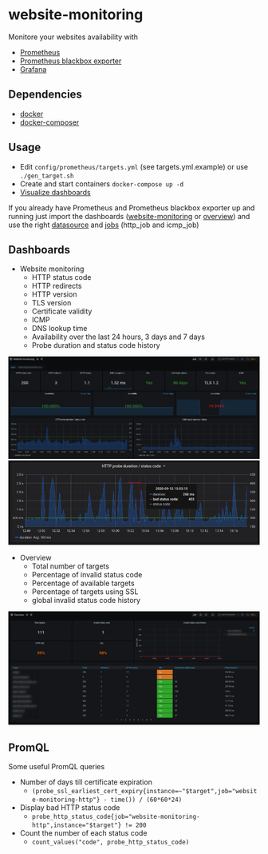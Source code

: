 # website-monitoring

Monitore your websites availability with
* [Prometheus](https://github.com/prometheus/prometheus)
* [Prometheus blackbox exporter](https://github.com/prometheus/blackbox_exporter)
* [Grafana](https://github.com/grafana/grafana)

## Dependencies

* [docker](https://docs.docker.com/install/)
* [docker-composer](https://docs.docker.com/compose/install/)

## Usage

* Edit `config/prometheus/targets.yml` (see targets.yml.example) or use `./gen_target.sh`
* Create and start containers `docker-compose up -d`
* [Visualize dashboards](http://localhost:3000/)

If you already have Prometheus and Prometheus blackbox exporter up and running just import the dashboards ([website-monitoring](website-monitoring.json) or [overview](overview.json)) and use the right [datasource](screenshots/import.png) and [jobs](screenshots/import.png) (http_job and icmp_job)

## Dashboards

* Website monitoring
  * HTTP status code
  * HTTP redirects
  * HTTP version
  * TLS version
  * Certificate validity
  * ICMP
  * DNS lookup time
  * Availability over the last 24 hours, 3 days and 7 days
  * Probe duration and status code history

![web-1](screenshots/website-monitoring_1.png)
![web-2](screenshots/website-monitoring_2.png)

* Overview
  * Total number of targets
  * Percentage of invalid status code
  * Percentage of available targets
  * Percentage of targets using SSL
  * global invalid status code history

![overview](screenshots/overview_1.png)


## PromQL

Some useful PromQL queries

* Number of days till certificate expiration
  * `(probe_ssl_earliest_cert_expiry{instance=~"$target",job="website-monitoring-http"} - time()) / (60*60*24)`
* Display bad HTTP status code
  * `probe_http_status_code{job="website-monitoring-http",instance="$target"} != 200`
* Count the number of each status code
  * `count_values("code", probe_http_status_code)`
